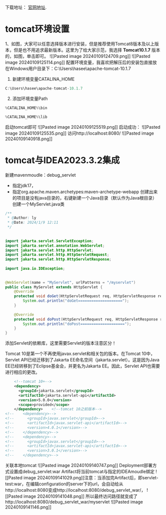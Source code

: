 下载地址： [官网地址](http://tomcat.apache.org/).  
# tomcat环境设置
1、如图，大家可以任意选择版本进行安装，但是推荐使用Tomcat8版本及以上版本，但是也不用追求最新版本。这里为了给大家示范，我选择 **Tomcat10.1.7** 版本的，如图，单击即可。
![[Pasted image 20240109124709.png]]
![[Pasted image 20240109125114.png]]
配置环境变量，我喜欢把解压后的安装包直接放在Windows用户目录下：C:\Users\hasee\apache-tomcat-10.1.7
1. 新建环境变量CATALINA_HOME
```Java
C:\Users\hasee\apache-tomcat-10.1.7
```
2. 添加环境变量Path
```java
%CATALINA_HOME%\bin

%CATALINA_HOME%\lib

```

启动tomcat即可
![[Pasted image 20240109125519.png]]
启动成功：
![[Pasted image 20240109125535.png]]
访问http://localhost:8080/
![[Pasted image 20240109140918.png]]
# tomcat与IDEA2023.3.2集成
新建mavenmoudle：debug_servlet
- 指定jdk17，
- 指定org.apache.maven.archetypes:maven-archetype-webapp
创建出来的项目是没有java目录的，右键新建一个Java目录（默认作为Java根目录）
创建一个MyServlet.java类
```java
/**  
 * @Author: ly  
 * @Date: 2024/1/9 12:11  
 */  
  
  
import jakarta.servlet.ServletException;  
import jakarta.servlet.annotation.WebServlet;  
import jakarta.servlet.http.HttpServlet;  
import jakarta.servlet.http.HttpServletRequest;  
import jakarta.servlet.http.HttpServletResponse;  
  
import java.io.IOException;  
  
  
@WebServlet(name = "MyServlet", urlPatterns = "/myservlet")  
public class MyServlet extends HttpServlet {  
    @Override  
    protected void doGet(HttpServletRequest req, HttpServletResponse resp) throws ServletException, IOException {  
        System.out.println("doGet====================");  
    }  
  
    @Override  
    protected void doPost(HttpServletRequest req, HttpServletResponse resp) throws ServletException, IOException {  
        System.out.println("doPost====================");  
    }  
}
```
添加Servlet的依赖库，这里需要Servlet的版本注意区分！

Tomcat 10是第一个不再使用javax.servlet和相关包的版本。在Tomcat 10中，Servlet API已经迁移到了Jakarta EE命名空间（jakarta.servlet）。这是因为Java EE已经转移到了Eclipse基金会，并更名为Jakarta EE。因此，Servlet API也需要进行相应的更改。
```xml
    <!--tomcat 10+-->  
    <dependency>  
      <groupId>jakarta.servlet</groupId>  
      <artifactId>jakarta.servlet-api</artifactId>  
      <version>5.0.0</version>  
      <scope>provided</scope>  
    </dependency>    <!--tomcat 10之前版本-->  
<!--    <dependency>-->  
<!--      <groupId>javax.servlet</groupId>-->  
<!--      <artifactId>javax.servlet-api</artifactId>-->  
<!--      <version>4.0.1</version>-->  
<!--    </dependency>-->  
<!--    <dependency>-->  
<!--      <groupId>javax.servlet</groupId>-->  
<!--      <artifactId>javax.servlet-api</artifactId>-->  
<!--      <version>3.0.1</version>-->  
<!--    </dependency>-->
```
关联本地tomcat
![[Pasted image 20240109140747.png]]
Deployment部署方式设置成debug_servlet:war
Artifact将当前tomcat与指定的IDEAmoudle绑定
![[Pasted image 20240109141029.png]]注意：当添加完Artifact后，即servlet-test:war，在编辑configuration的server下的url，会自动给从http://localhost:8080变成http://localhost:8080/debug_servlet_war/，
![[Pasted image 20240109141048.png]]
所以最终访问路径就变成了http://localhost:8080/debug_servlet_war/myservlet
![[Pasted image 20240109141146.png]]